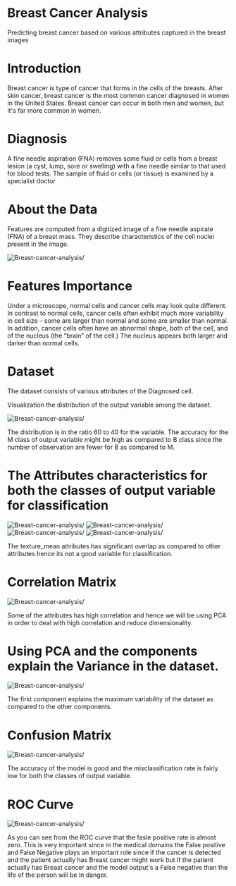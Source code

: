 # Breast Cancer Analysis

Predicting breast cancer based on various attributes captured in the breast images


# Introduction
Breast cancer is type of cancer that forms in the cells of the breasts. After skin cancer, breast cancer is the most common cancer diagnosed in women in the United States. Breast cancer can occur in both men and women, but it's far more common in women.

# Diagnosis
A fine needle aspiration (FNA) removes some fluid or cells from a breast lesion (a cyst, lump, sore or swelling) with a fine needle similar to that used for blood tests. The sample of fluid or cells (or tissue) is examined by a specialist doctor


# About the Data
Features are computed from a digitized image of a fine needle aspirate (FNA) of a breast mass.  They describe characteristics of the cell nuclei present in the image.

![Breast-cancer-analysis/](images/dataset.jpg)


# Features Importance
Under a microscope, normal cells and cancer cells may look quite different. In contrast to normal cells, cancer cells often exhibit much more variability in cell size – some are larger than normal and some are smaller than normal. In addition, cancer cells often have an abnormal shape, both of the cell, and of the nucleus (the “brain” of the cell.) The nucleus appears both larger and darker than normal cells.



# Dataset

The dataset consists of various attributes of the Diagnosed cell. 

 Visualization the distribution of the output variable among the dataset.

![Breast-cancer-analysis/](images/1.png)

The distribution is in the ratio 60 to 40 for the variable. The accuracy for the M class of output variable might be high as compared to B class since the number of observation are fewer for B as compared to M.



# The Attributes characteristics for both the classes of output variable for classification 


![Breast-cancer-analysis/](images/2.png)
![Breast-cancer-analysis/](images/3.png)
![Breast-cancer-analysis/](images/4.png)
![Breast-cancer-analysis/](images/5.png)

The texture_mean  attributes has significant overlap as compared to other attributes hence its not a good variable for classification.





# Correlation Matrix

![Breast-cancer-analysis/](images/6.png)


Some of the attributes has high correlation and hence we will be using PCA in order to deal with high correlation and reduce dimensionality.




# Using PCA and the components explain the Variance in the dataset.


![Breast-cancer-analysis/](images/7.png)



The first component explains the maximum variability of the dataset as compared to the other components.







# Confusion Matrix




![Breast-cancer-analysis/](images/8.png)



The accuracy of the model is good and the misclassification rate is  fairly low for both the classes of  output variable.







# ROC Curve



![Breast-cancer-analysis/](images/9.png)


As you can see from the ROC curve that the fasle positive rate is almost zero. This is very important since in the medical domains the False positive and False Negative plays an important role since if the cancer is detected and the patient actually has Breast cancer might work but if the patient actually has Breast cancer and the model output's a False negative than the life of the person will be in danger.
